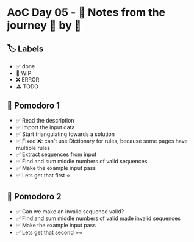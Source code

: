# AoC Day 05 - 📝 Notes from the journey 🍅 by 🍅

## 🏷️ Labels

- ✅ done
- 🚧 WIP
- ❌ ERROR
- ⚠️ TODO

## 🍅 Pomodoro 1
- ✅ Read the description
- ✅ Import the input data
- ✅ Start triangulating towards a solution
- ✅ Fixed ❌: can't use Dictionary for rules, because some pages have multiple rules 
- ✅ Extract sequences from input
- ✅ Find and sum middle numbers of valid sequences
- ✅ Make the example input pass
- ✅ Lets get that first ⭐️


## 🍅 Pomodoro 2
- ✅ Can we make an invalid sequence valid?
- ✅ Find and sum middle numbers of valid made invalid sequences
- ✅ Make the example input pass
- ✅ Lets get that second ⭐️⭐️
